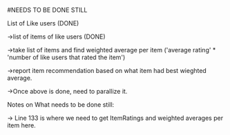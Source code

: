 #NEEDS TO BE DONE STILL 


List of Like users (DONE)

->list of items of like users (DONE)

->take list of items and find weighted average per item ('average rating' * 'number of like users that rated the item')
	
->report item recommendation based on what item had best wieghted average.
		
->Once above is done, need to parallize it.


Notes on What needs to be done still:

-> Line 133 is where we need to get ItemRatings and weighted averages per item here.
